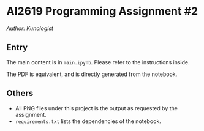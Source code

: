 # AI2619 Programming Assignment \#2

*Author: Kunologist*

## Entry

The main content is in `main.ipynb`. Please refer to the instructions inside.

The PDF is equivalent, and is directly generated from the notebook.

## Others

- All PNG files under this project is the output as requested by the assignment.
- `requirements.txt` lists the dependencies of the notebook.
